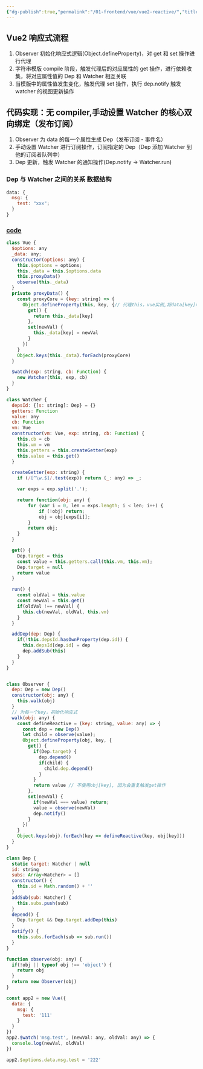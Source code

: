 ```yaml
---
{"dg-publish":true,"permalink":"/01-frontend/vue/vue2-reactive/","title":"Vue2 reactivity 解析","tags":["implement","vue"],"created":"2024-09-18T14:20:17.920+08:00","updated":"2024-06-04T10:26:05.000+08:00"}
---
```



## Vue2 响应式流程

1. Observer 初始化响应式逻辑(Object.defineProperty)，对 get 和 set 操作进行代理
2. 字符串模版 compile 阶段，触发代理后的对应属性的 get 操作，进行依赖收集，将对应属性值的 Dep 和 Watcher 相互关联
3. 当模版中的属性值发生变化，触发代理 set 操作，执行 dep.notify 触发 watcher 的视图更新操作

## 代码实现：无 compiler,手动设置 Watcher 的核心双向绑定（发布订阅）

1. Observer 为 data 的每一个属性生成 Dep（发布订阅 - 事件名）
2. 手动设置 Watcher 进行订阅操作，订阅指定的 Dep（Dep 添加 Watcher 到他的订阅者队列中）
3. Dep 更新，触发 Watcher 的通知操作(Dep.notify -> Watcher.run)

### Dep 与 Watcher 之间的关系 数据结构

```js
data: {
  msg: {
    test: "xxx";
  }
}
```

### [code](https://github.com/shancw96/tech-basis/blob/master/sourceCode_implement/Vue2/reactivity.ts)

```js
class Vue {
  $options: any
  _data: any;
  constructor(options: any) {
    this.$options = options;
    this._data = this.$options.data
    this.proxyData()
    observe(this._data)
  }
  private proxyData() {
    const proxyCore = (key: string) => {
      Object.defineProperty(this, key, {// 代理this，vue实例,将data[key]映射到实例上
        get() {
          return this._data[key]
        },
        set(newVal) {
          this._data[key] = newVal
        }
      })
    }
    Object.keys(this._data).forEach(proxyCore)
  }

  $watch(exp: string, cb: Function) {
    new Watcher(this, exp, cb)
  }
}

class Watcher {
  depsId: {[s: string]: Dep} = {}
  getters: Function
  value: any
  cb: Function
  vm: Vue
  constructor(vm: Vue, exp: string, cb: Function) {
    this.cb = cb
    this.vm = vm
    this.getters = this.createGetter(exp)
    this.value = this.get()
  }

  createGetter(exp: string) {
    if (/[^\w.$]/.test(exp)) return (_: any) => _;

    var exps = exp.split('.');

    return function(obj: any) {
        for (var i = 0, len = exps.length; i < len; i++) {
            if (!obj) return;
            obj = obj[exps[i]];
        }
        return obj;
    }
  }

  get() {
    Dep.target = this
    const value = this.getters.call(this.vm, this.vm);
    Dep.target = null
    return value
  }

  run() {
    const oldVal = this.value
    const newVal = this.get()
    if(oldVal !== newVal) {
      this.cb(newVal, oldVal, this.vm)
    }
  }

  addDep(dep: Dep) {
    if(!this.depsId.hasOwnProperty(dep.id)) {
      this.depsId[dep.id] = dep
      dep.addSub(this)
    }
  }
}


class Observer {
  dep: Dep = new Dep()
  constructor(obj: any) {
    this.walk(obj)
  }
  // 为每一个key，初始化响应式
  walk(obj: any) {
    const defineReactive = (key: string, value: any) => {
      const dep = new Dep()
      let child = observe(value);
      Object.defineProperty(obj, key, {
        get() {
          if(Dep.target) {
            dep.depend()
            if(child) {
              child.dep.depend()
            }
          }
          return value // 不使用obj[key], 因为会重复触发get操作
        },
        set(newVal) {
          if(newVal === value) return;
          value = observe(newVal)
          dep.notify()
        }
      })
    }
    Object.keys(obj).forEach(key => defineReactive(key, obj[key]))
  }
}

class Dep {
  static target: Watcher | null
  id: string
  subs: Array<Watcher> = []
  constructor() {
    this.id = Math.random() + ''
  }
  addSub(sub: Watcher) {
    this.subs.push(sub)
  }
  depend() {
    Dep.target && Dep.target.addDep(this)
  }
  notify() {
    this.subs.forEach(sub => sub.run())
  }
}

function observe(obj: any) {
  if(!obj || typeof obj !== 'object') {
    return obj
  }
  return new Observer(obj)
}

const app2 = new Vue({
  data: {
    msg: {
      test: '111'
    }
  }
})
app2.$watch('msg.test', (newVal: any, oldVal: any) => {
  console.log(newVal, oldVal)
})

app2.$options.data.msg.test = '222'
```